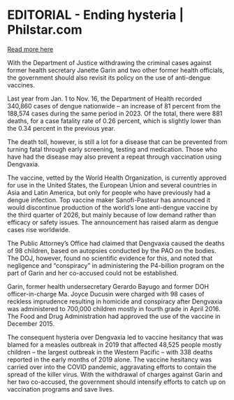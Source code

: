 # EDITORIAL - Ending hysteria | Philstar.com

[Read more here](https://www.philstar.com/opinion/2025/01/29/2417587/editorial-ending-hysteria)

With the Department of Justice withdrawing the criminal cases against former health secretary Janette Garin and two other former health officials, the government should also revisit its policy on the use of anti-dengue vaccines.

Last year from Jan. 1 to Nov. 16, the Department of Health recorded 340,860 cases of dengue nationwide – an increase of 81 percent from the 188,574 cases during the same period in 2023. Of the total, there were 881 deaths, for a case fatality rate of 0.26 percent, which is slightly lower than the 0.34 percent in the previous year.

The death toll, however, is still a lot for a disease that can be prevented from turning fatal through early screening, testing and medication. Those who have had the disease may also prevent a repeat through vaccination using Dengvaxia.

The vaccine, vetted by the World Health Organization, is currently approved for use in the United States, the European Union and several countries in Asia and Latin America, but only for people who have previously had a dengue infection. Top vaccine maker Sanofi-Pasteur has announced it would discontinue production of the world’s lone anti-dengue vaccine by the third quarter of 2026, but mainly because of low demand rather than efficacy or safety issues. The announcement has raised alarm as dengue cases rise worldwide.

The Public Attorney’s Office had claimed that Dengvaxia caused the deaths of 98 children, based on autopsies conducted by the PAO on the bodies. The DOJ, however, found no scientific evidence for this, and noted that negligence and “conspiracy” in administering the P4-billion program on the part of Garin and her co-accused could not be established.

Garin, former health undersecretary Gerardo Bayugo and former DOH officer-in-charge Ma. Joyce Ducusin were charged with 98 cases of reckless imprudence resulting in homicide and conspiracy after Dengvaxia was administered to 700,000 children mostly in fourth grade in April 2016. The Food and Drug Administration had approved the use of the vaccine in December 2015.

The consequent hysteria over Dengvaxia led to vaccine hesitancy that was blamed for a measles outbreak in 2019 that affected 48,525 people mostly children – the largest outbreak in the Western Pacific – with 338 deaths reported in the early months of 2019 alone. The vaccine hesitancy was carried over into the COVID pandemic, aggravating efforts to contain the spread of the killer virus. With the withdrawal of charges against Garin and her two co-accused, the government should intensify efforts to catch up on vaccination programs and save lives.